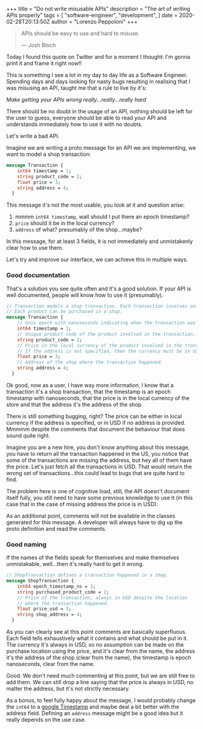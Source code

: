 +++
title = "Do not write misusable APIs"
description = "The art of writing APIs properly"
tags = [
    "software-engineer",
    "development",
]
date = 2020-02-28T20:13:50Z
author = "Lorenzo Peppoloni"
+++
> APIs should be easy to use and hard to misuse.
>
> — Josh Bloch

Today I found this quote on Twitter and for a moment I thought: I'm gonna print it and frame it right now!!

This is something I see a lot in my day to day life as a Software Engineer. Spending days and days looking for nasty bugs resulting in realising that I was misusing an API, taught me that a rule to live by it's:

*Make getting your APIs wrong really...really...really hard*

There should be no doubt in the usage of an API, nothing should be left for the user to guess, everyone should be able to read your API and understands immediately how to use it with no doubts.

Let's write a bad API. 

Imagine we are writing a proto message for an API we are implementing, we want to model a shop transaction:

```proto
message Transaction {
    int64 timestamp = 1;
    string product_code = 2;
    float price = 3;
    string address = 4;
  }
```

This message it's not the most usable, you look at it and question arise:

1) mmmm `int64 timestamp`, wait should I put there an epoch timestamp?
2) `price` should it be in the local currency? 
3) `address` of what? presumably of the shop...maybe?

In this message, for at least 3 fields, it is not immediately and unmistakenly clear how to use them.

Let's try and improve our interface, we can achieve this in multiple ways.

### Good documentation
That's a solution you see quite often and it's a good solution. If your API is well documented, people will know how to use it (presumably).

```proto
// Transaction models a shop transaction. Each transaction involves only one product.
// Each product can be purchased in a shop.
message Transaction {
    // Unix epoch with nanoseconds indicating when the transaction was completed.
    int64 timestamp = 1;
    // Unique product code of the product involved in the transaction.
    string product_code = 2;
    // Price in the local currency of the product involved in the transaction.
    // If the address is not specified, then the currency must be in USD.
    float price = 3;
    // Address of the shop where the transaction happened.
    string address = 4;
  }
```

Ok good, now as a user, I have way more information, I know that a transaction it's a shop transaction, that the timestamp is an epoch timestamp with nanoseconds, that the price is in the local currency of the store and that the address it's the address of the shop.

There is still something bugging, right? The price can be either in local currency if the address is specified, or in USD if no address is provided. Mmmmm despite the comments that document the behaviour that does sound quite right.

Imagine you are a new hire, you don't know anything about this message, you have to return all the transaction happened in the US, you notice that some of the transactions are missing the address, but hey all of them have the price. Let's just fetch all the transactions in USD. That would return the wrong set of transactions...this could lead to bugs that are quite hard to find.

The problem here is one of cognitive load, still, the API doesn't document itself fully, you still need to have some previous knowledge to use it (in this case that in the case of missing address the price is in USD).

As an additional point, comments will not be available in the classes generated for this message. A developer will always have to dig up the proto definition and read the comments.

### Good naming

If the names of the fields speak for themselves and make themselves unmistakable, well...then it's really hard to get it wrong.

```proto
// ShopTransaction defines a transaction happened in a shop.
message ShopTransaction {
    int64 epoch_timestamp_ns = 1;
    string purchased_product_code = 2;
    // Price of the transaction, always in USD despite the location
    // where the transaction happened.
    float price_usd = 3;
    string shop_address = 4;
  }
```

As you can clearly see at this point comments are basically superfluous. Each field tells exhaustively what it contains and what should be put in it. The currency it's always in USD, so no assumption can be made on the purchase location using the price, and it's clear from the name, the address it's the address of the shop (clear from the name), the timestamp is epoch nanoseconds, clear from the name.

Good. We don't need much commenting at this point, but we are still free to add them. We can still drop a line saying that the price is always in USD, no matter the address, but it's not strictly necessary.

As a bonus, to feel fully happy about the message, I would probably change the `int64` to a [google Timestamp](https://github.com/protocolbuffers/protobuf/blob/master/src/google/protobuf/timestamp.proto) and maybe deal a bit better with the address field. Defining an `address` message might be a good idea but it really depends on the use case.
